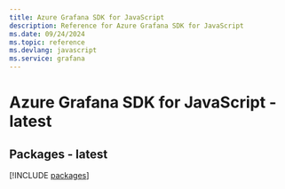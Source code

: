 ```yaml
---
title: Azure Grafana SDK for JavaScript
description: Reference for Azure Grafana SDK for JavaScript
ms.date: 09/24/2024
ms.topic: reference
ms.devlang: javascript
ms.service: grafana
---
```

# Azure Grafana SDK for JavaScript - latest
## Packages - latest
[!INCLUDE [packages](grafana-index.md)]